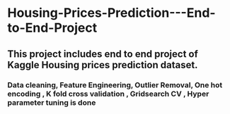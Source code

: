 # Housing-Prices-Prediction---End-to-End-Project
## This project includes end to end project of Kaggle Housing prices prediction dataset. 
### Data cleaning, Feature Engineering, Outlier Removal, One hot encoding , K fold cross validation , Gridsearch CV , Hyper parameter tuning is done
